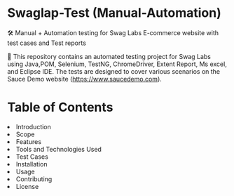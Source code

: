# Swaglap-Test (Manual-Automation)

🛠 Manual + Automation testing for Swag Labs E-commerce website  with test cases and Test reports

📢 This repository contains an automated testing project for Swag Labs using Java,POM, Selenium, TestNG, ChromeDriver, Extent Report, Ms excel, and Eclipse IDE. The tests are designed to cover various scenarios on the Sauce Demo website (https://www.saucedemo.com).

# Table of Contents
<li>Introduction</li>
<li>Scope</li>
<li>Features</li>
<li>Tools and Technologies Used</li>
<li>Test Cases</li>
<li>Installation</li>
<li>Usage</li>
<li>Contributing</li>
<li>License</li>


